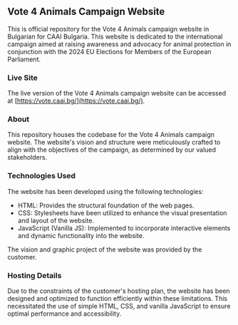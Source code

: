 ## Vote 4 Animals Campaign Website

This is official repository for the Vote 4 Animals campaign website in Bulgarian for CAAI Bulgaria. This website is dedicated to the international campaign aimed at raising awareness and advocacy for animal protection in conjunction with the 2024 EU Elections for Members of the European Parliament.

### Live Site

The live version of the Vote 4 Animals campaign website can be accessed at [https://vote.caai.bg/](https://vote.caai.bg/).

### About

This repository houses the codebase for the Vote 4 Animals campaign website. The website's vision and structure were meticulously crafted to align with the objectives of the campaign, as determined by our valued stakeholders.

### Technologies Used

The website has been developed using the following technologies:

- HTML: Provides the structural foundation of the web pages.
- CSS: Stylesheets have been utilized to enhance the visual presentation and layout of the website.
- JavaScript (Vanilla JS): Implemented to incorporate interactive elements and dynamic functionality into the website.

The vision and graphic project of the website was provided by the customer.

### Hosting Details

Due to the constraints of the customer's hosting plan, the website has been designed and optimized to function efficiently within these limitations. This necessitated the use of simple HTML, CSS, and vanilla JavaScript to ensure optimal performance and accessibility.
